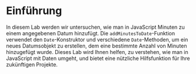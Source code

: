 # Einführung

In diesem Lab werden wir untersuchen, wie man in JavaScript Minuten zu einem angegebenen Datum hinzufügt. Die `addMinutesToDate`-Funktion verwendet den `Date`-Konstruktor und verschiedene `Date`-Methoden, um ein neues Datumsobjekt zu erstellen, dem eine bestimmte Anzahl von Minuten hinzugefügt wurde. Dieses Lab wird Ihnen helfen, zu verstehen, wie man in JavaScript mit Daten umgeht, und bietet eine nützliche Hilfsfunktion für Ihre zukünftigen Projekte.
